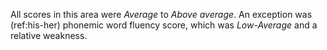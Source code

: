 All scores in this area were _Average_ to _Above average_.
An exception was (ref:his-her) phonemic word fluency score, which was _Low-Average_ and a relative weakness.
